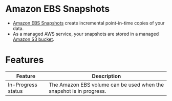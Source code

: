 # Amazon EBS Snapshots
- [Amazon EBS Snapshots](https://docs.aws.amazon.com/AWSEC2/latest/UserGuide/EBSSnapshots.html) create incremental point-in-time copies of your data.
- As a managed AWS service, your snapshots are stored in a managed [Amazon S3 bucket](../7_StorageServices/3_S3ObjectStorage/Readme.md).

# Features

| Feature            | Description                                                         |
|--------------------|---------------------------------------------------------------------|
| In-Progress status | The Amazon EBS volume can be used when the snapshot is in progress. |

